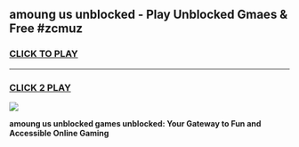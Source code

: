 
## amoung us unblocked - Play Unblocked Gmaes & Free #zcmuz
<h3>
<a href="https://news.freeplayer.one?title=amoung_us_unblocked&ref=03M">CLICK TO PLAY</a></h3>
<hr>

<h3>
<a href="https://news.freeplayer.one?title=amoung_us_unblocked&ref=03M">CLICK 2 PLAY</a>
  
</h3>

<a href="https://news.freeplayer.one?title=amoung_us_unblocked&ref=03M"><img src="https://clearcache.store/games.png"></a>


**amoung us unblocked games unblocked: Your Gateway to Fun and Accessible Online Gaming**
